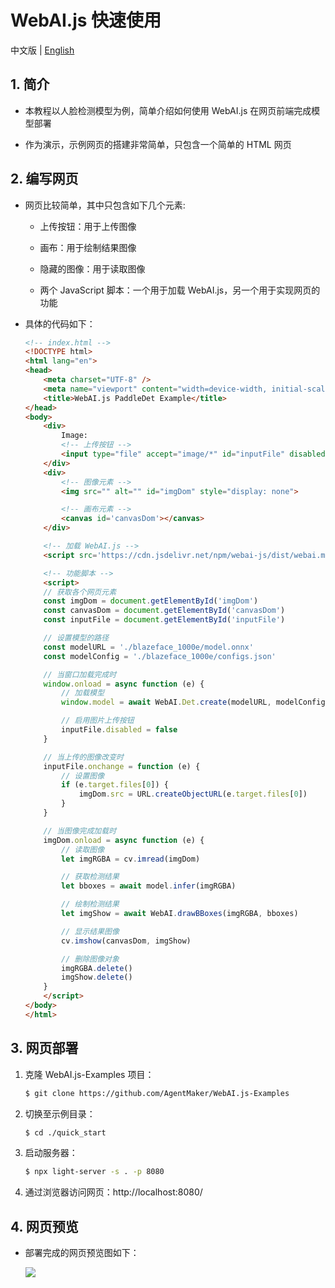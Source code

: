 # WebAI.js 快速使用
中文版 | [English](./README_EN.md)

## 1. 简介
* 本教程以人脸检测模型为例，简单介绍如何使用 WebAI.js 在网页前端完成模型部署

* 作为演示，示例网页的搭建非常简单，只包含一个简单的 HTML 网页

## 2. 编写网页
* 网页比较简单，其中只包含如下几个元素:

    * 上传按钮：用于上传图像

    * 画布：用于绘制结果图像

    * 隐藏的图像：用于读取图像

    * 两个 JavaScript 脚本：一个用于加载 WebAI.js，另一个用于实现网页的功能

* 具体的代码如下：

    ```html
    <!-- index.html -->
    <!DOCTYPE html>
    <html lang="en">
    <head>
        <meta charset="UTF-8" />
        <meta name="viewport" content="width=device-width, initial-scale=1.0" />
        <title>WebAI.js PaddleDet Example</title>
    </head>
    <body>
        <div>
            Image:
            <!-- 上传按钮 -->
            <input type="file" accept="image/*" id="inputFile" disabled='true'>
        </div>
        <div>
            <!-- 图像元素 -->
            <img src="" alt="" id="imgDom" style="display: none">

            <!-- 画布元素 -->
            <canvas id='canvasDom'></canvas>
        </div>

        <!-- 加载 WebAI.js -->
        <script src='https://cdn.jsdelivr.net/npm/webai-js/dist/webai.min.js'></script>

        <!-- 功能脚本 -->
        <script>
        // 获取各个网页元素
        const imgDom = document.getElementById('imgDom')
        const canvasDom = document.getElementById('canvasDom')
        const inputFile = document.getElementById('inputFile')

        // 设置模型的路径
        const modelURL = './blazeface_1000e/model.onnx'
        const modelConfig = './blazeface_1000e/configs.json'

        // 当窗口加载完成时
        window.onload = async function (e) {
            // 加载模型
            window.model = await WebAI.Det.create(modelURL, modelConfig)

            // 启用图片上传按钮
            inputFile.disabled = false
        }

        // 当上传的图像改变时
        inputFile.onchange = function (e) {
            // 设置图像
            if (e.target.files[0]) {
                imgDom.src = URL.createObjectURL(e.target.files[0])
            }
        }

        // 当图像完成加载时
        imgDom.onload = async function (e) {
            // 读取图像
            let imgRGBA = cv.imread(imgDom)

            // 获取检测结果
            let bboxes = await model.infer(imgRGBA)

            // 绘制检测结果
            let imgShow = await WebAI.drawBBoxes(imgRGBA, bboxes)

            // 显示结果图像
            cv.imshow(canvasDom, imgShow)

            // 删除图像对象
            imgRGBA.delete()
            imgShow.delete()
        }
        </script>
    </body>
    </html>
    ```

## 3. 网页部署
1. 克隆 WebAI.js-Examples 项目：

    ```bash
    $ git clone https://github.com/AgentMaker/WebAI.js-Examples
    ```

2. 切换至示例目录：

    ```bash
    $ cd ./quick_start
    ```

3. 启动服务器：

    ```bash
    $ npx light-server -s . -p 8080
    ```

4. 通过浏览器访问网页：http://localhost:8080/

## 4. 网页预览
* 部署完成的网页预览图如下：

    ![](https://ai-studio-static-online.cdn.bcebos.com/b73ec8fabedc40abaecc9941e574ddf9383267aca41c44289c736ddc12c09037)
